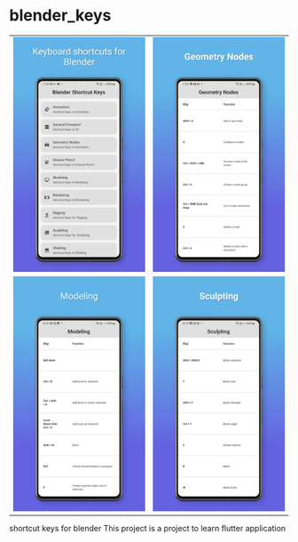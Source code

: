 # blender_keys

<!-- ![Screenshot_20230801_194452](https://github.com/nekomangini/blenderkeys/assets/28682974/ae92129d-519f-4574-be00-53baec93d25e) -->
<!-- ![Screenshot_20230801_194419](https://github.com/nekomangini/blenderkeys/assets/28682974/fc60a449-17ff-4485-913d-fd8e9fe48d86) -->
<!-- ![Screenshot_20230801_194411](https://github.com/nekomangini/blenderkeys/assets/28682974/b55be693-1808-41cb-b26b-4e798224b570) -->
<!-- ![Screenshot_20230801_194408](https://github.com/nekomangini/blenderkeys/assets/28682974/eb7360d0-8831-4be5-967b-765809e12a8f) -->

<div align="center">
  <table>
    <tr>
      <td><img src="01.png" width="250" alt="blenderkeys image 1"></td>
      <td><img src="02.png" width="250" alt="blenderkeys image 2"></td>
    </tr>
    <tr>
      <td><img src="03.png" width="250" alt="blenderkeys image 3"></td>
      <td><img src="04.png" width="250" alt="blenderkeys image 4"></td>
    </tr>
  </table>
</div>

shortcut keys for blender
This project is a project to learn flutter application
